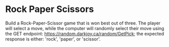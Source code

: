 # Rock Paper Scissors
Build a Rock-Paper-Scissor game that is won best out of three.
The player will select a move, while the computer will randomly select their move using the GET endpoint: https://random.darkjoy.ca/random/GetPick; the expected response is either: 'rock', 'paper', or 'scissor'.
